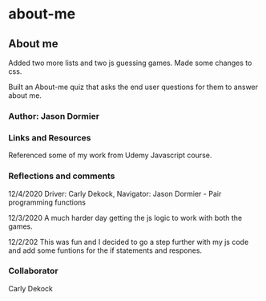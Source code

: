 # about-me

## About me

Added two more lists and two js guessing games. Made some changes to css.

Built an About-me quiz that asks the end user questions for them to answer about me.

### Author: Jason Dormier

### Links and Resources

Referenced some of my work from Udemy Javascript course.

### Reflections and comments

12/4/2020 Driver: Carly Dekock, Navigator: Jason Dormier - Pair programming functions

12/3/2020 A much harder day getting the js logic to work with both the games.

12/2/202 This was fun and I decided to go a step further with my js code and add some funtions for the if statements and respones.

### Collaborator
Carly Dekock
